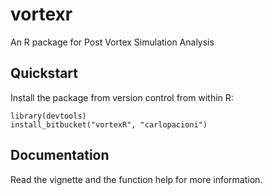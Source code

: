 # vortexr
An R package for Post Vortex Simulation Analysis

## Quickstart
Install the package from version control from within R:
```
library(devtools)
install_bitbucket("vortexR", "carlopacioni")
```

## Documentation
Read the vignette and the function help for more information.
